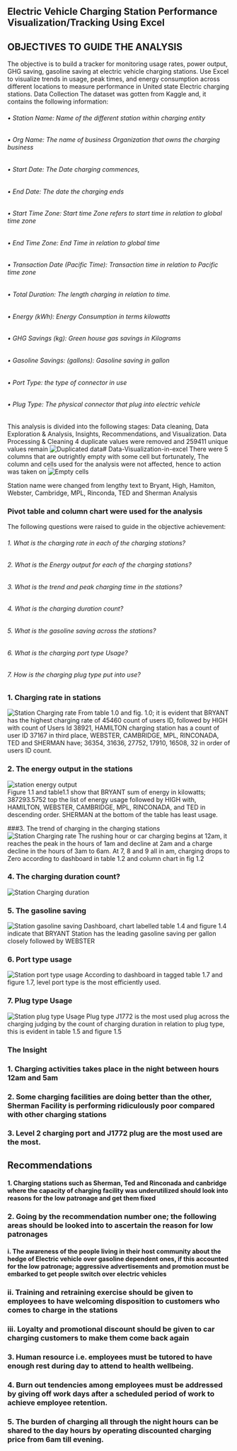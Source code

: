 ## Electric Vehicle Charging Station Performance Visualization/Tracking Using Excel
## OBJECTIVES TO GUIDE THE ANALYSIS
The objective is to build a tracker for monitoring usage rates, power output, GHG saving, gasoline saving at electric vehicle charging stations. Use Excel to visualize trends in usage, peak times, and energy consumption across different locations to measure performance in United state Electric charging stations.
Data Collection 
The dataset was gotten from Kaggle and, it contains the following information:
###### •	Station Name: Name of the different station within charging entity
###### •	Org Name: The name of business Organization that owns the charging business 
###### •	Start Date: The Date charging commences, 
###### •	End Date: The date the charging ends
###### •	Start Time Zone: Start time Zone refers to start time in relation to global time zone
###### •	End Time Zone: End Time in relation to global time
###### •	Transaction Date (Pacific Time): Transaction time in relation to Pacific time zone
###### •	Total Duration: The length charging in relation to time.
###### •	Energy (kWh): Energy Consumption in terms kilowatts 
###### •	GHG Savings (kg): Green house gas savings in Kilograms
###### •	Gasoline Savings: (gallons): Gasoline saving in gallon 
###### •	Port Type: the type of connector in use
###### •	Plug Type: The physical connector that plug into electric vehicle
This analysis is divided into the following stages: Data cleaning, Data Exploration & Analysis, Insights, Recommendations, and Visualization.
Data Processing & Cleaning
4 duplicate values were removed and 259411 unique values remain
![Duplicated data](https://github.com/user-attachments/assets/1f94e164-a3ce-4627-b888-bf5e549816b8)# Data-Visualization-in-excel
There were 5 columns that are outrightly empty with some cell but fortunately, The column and cells used for the analysis were not affected, hence to action was taken on 
![Empty cells](https://github.com/user-attachments/assets/cf529f26-f79e-447e-bad3-ab0241c84580)

Station name were changed from lengthy text to Bryant, High, Hamiton, Webster, Cambridge, MPL, Rinconda, TED and Sherman
Analysis
### Pivot table and column chart were used for the analysis
The following questions were raised to guide in the objective achievement:
###### 1.	What is the charging rate in each of the charging stations?
###### 2.	What is the Energy output for each of the charging stations?
###### 3.	What is the trend and peak charging time in the stations?
###### 4.	What is the charging duration count?
###### 5.	What is the gasoline saving across the stations?
###### 6.	What is the charging port type Usage?
###### 7.	How is the charging plug type put into use?


### 1.	Charging rate in stations
![Station Charging rate](https://github.com/user-attachments/assets/9ccb0327-e3a1-4ef5-a5f7-c4cf021cb246)
From table 1.0 and fig. 1.0; it is evident that BRYANT has  the highest charging rate of 45460 count of users ID, followed by HIGH with count of Users Id 38921, HAMILTON charging station has a count of user ID 37167 in third place, WEBSTER, CAMBRIDGE, MPL, RINCONADA, TED and SHERMAN have; 36354, 31636, 27752, 17910, 16508, 32  in order of users ID count.

### 2.	The energy output in the stations
![station energy  output](https://github.com/user-attachments/assets/5ee90153-2662-42a2-a26a-488ae067506e)         
Figure 1.1 and table1.1 show that BRYANT sum of energy in kilowatts; 387293.5752 top the list of energy usage followed by HIGH with, HAMILTON, WEBSTER, CAMBRIDGE, MPL, RINCONADA, and TED in descending order. SHERMAN at the bottom of the table has least usage.

###3.	The trend of charging in the charging stations
![Station Charging rate](https://github.com/user-attachments/assets/16a79980-d790-477a-b612-cb7f746afdd3)
The rushing hour or car charging begins at 12am, it reaches the peak in the hours of 1am and decline at 2am and a charge decline in the hours of 3am to 6am. At 7, 8 and 9 all in am, charging drops to Zero according to dashboard in table 1.2 and column chart in fig 1.2

### 4.	The charging duration count?                                                                               
![Station Charging duration](https://github.com/user-attachments/assets/eb97b67a-cd37-42a2-b449-5ba0ba1230d5)

### 5.	The gasoline saving
![Station gasoline saving](https://github.com/user-attachments/assets/3a69cf59-abb7-4a17-afd8-8fd16063f0df)
Dashboard, chart labelled table 1.4 and figure 1.4 indicate that BRYANT Station has the leading gasoline saving per gallon closely followed by WEBSTER
### 6.	Port type usage
![Station port type usage](https://github.com/user-attachments/assets/50f2fea5-8a8f-45ed-9c49-996299aebe0f)
According to dashboard in tagged table 1.7 and figure 1.7, level port type is the most efficiently used.

### 7.	Plug type Usage	
![Station plug type Usage](https://github.com/user-attachments/assets/312d6a08-63b2-4db1-a79e-2b0ef58ff79c)
Plug type J1772 is the most used plug across the charging judging by the count of charging duration in relation to plug type, this is evident in table 1.5 and figure 1.5

### The Insight
### 1.	Charging activities takes place in the night between hours 12am and 5am
### 2.	Some charging facilities are doing better than the other, Sherman Facility is performing ridiculously poor compared with other charging stations
### 3.	Level 2 charging port and J1772 plug are the most used are the most.

## Recommendations
#### 1.	Charging stations such as Sherman, Ted and Rinconada and canbridge where the capacity of charging facility was underutilized should look into reasons for the low patronage and get them fixed
### 2.	Going by the recommendation number one; the following areas should be looked into to ascertain the reason for low patronages 
#### i.	The awareness of the people living in their host community about the hedge of Electric vehicle over gasoline dependent ones, if this accounted for the low patronage; aggressive advertisements and promotion must be embarked to get people switch over electric vehicles
### ii.	Training and retraining exercise should be given to employees to have welcoming disposition to customers who comes to charge in the stations
### iii.	 Loyalty and promotional discount should be given to car charging customers to make them come back again
### 3.	Human resource i.e. employees must be tutored to have enough rest during day to attend to health wellbeing.
### 4.	Burn out tendencies among employees must be addressed by giving off work days after a scheduled period of work to achieve employee retention.
### 5.	The burden of charging all through the night hours can be shared to the day hours by operating discounted charging price from 6am till evening.    









